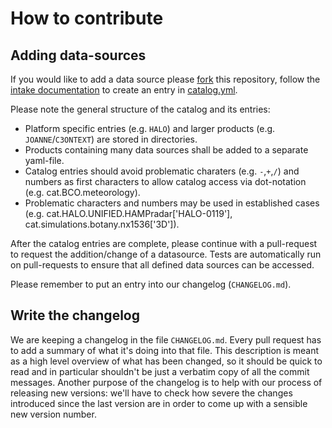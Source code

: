# How to contribute

## Adding data-sources

If you would like to add a data source please [fork](https://github.com/eurec4a/eurec4a-intake/fork) this repository,
follow the [intake documentation](https://intake.readthedocs.io/en/latest/catalog.html#remote-access)
to create an entry in [catalog.yml](catalog.yml).

Please note the general structure of the catalog and its entries:
- Platform specific entries (e.g. `HALO`) and larger products (e.g. `JOANNE`/`C3ONTEXT`) are stored in directories.
- Products containing many data sources shall be added to a separate yaml-file.
- Catalog entries should avoid problematic charaters (e.g. `-`,`+`,`/`) and numbers as first characters to allow catalog access via dot-notation (e.g. cat.BCO.meteorology).
- Problematic characters and numbers may be used in established cases (e.g. cat.HALO.UNIFIED.HAMPradar['HALO-0119'], cat.simulations.botany.nx1536['3D']).

After the catalog entries are complete, please continue with a pull-request to request the addition/change of a datasource. Tests are automatically run on pull-requests to ensure
that all defined data sources can be accessed.

Please remember to put an entry into our changelog (`CHANGELOG.md`).

## Write the changelog

We are keeping a changelog in the file `CHANGELOG.md`. Every pull request has to add a summary of what it's doing into that file.
This description is meant as a high level overview of what has been changed, so it should be quick to read and in particular shouldn't be just a verbatim copy of all the commit messages. Another purpose of the changelog is to help with our process of releasing new versions: we'll have to check how severe the changes introduced since the last version are in order to come up with a sensible new version number.
